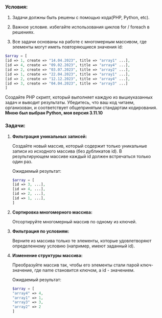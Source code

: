 ### Условия:

1. Задачи должны быть решены с помощью кода(PHP, Python, etc).

2. Важное условие. избегайте использования циклов for / foreach в решениях.

3. Все задачи основаны на работе с многомерным массивом, где элементы могут иметь повторяющиеся значения id:
```php
$array = [
[id => 1, create => "14.04.2023", title => "array1" ...],
[id => 4, create => "09.02.2023", title => "array4" ...],
[id => 2, create => "03.07.2023", title => "array2" ...],
[id => 1, create => "22.04.2023", title => "array1" ...],
[id => 2, create => "12.12.2023", title => "array4" ...],
[id => 3, create => "04.04.2023", title => "array3" ...]
]
```
  
  

Создайте PHP скрипт, который выполняет каждую из вышеуказанных задач и выводит результаты. Убедитесь, что ваш код читаем, организован, и соответствует общепринятым стандартам кодирования.
**Мною был выбран Python, моя версия 3.11.10**
  
### Задачи:

1. **Фильтрация уникальных записей:**

	Создайте новый массив, который содержит только уникальные записи из исходного массива (без дубликатов id). В результирующем массиве каждый id должен встречаться только один раз.

	Ожидаемый результат:
	```php
	$array = [
	[id => 3, ...],
	[id => 4, ...],
	[id => 2, ...],
	[id => 1, ...],
	]
	```

2. **Сортировка многомерного массива:**

	Отсортируйте многомерный массив по одному из ключей.

3. **Фильтрация по условиям:**

	Верните из массива только те элементы, которые удовлетворяют определенному условию (например, имеют заданный id).

  

4. **Изменение cтруктуры массива:**

	Преобразуйте массив так, чтобы его элементы стали парой ключ-значение, где name становится ключом, а id - значением.

	  

	Ожидаемый результат:
	```php
	$array = [
	"array4" => 4,
	"array1" => 1,
	"array3" => 3,
	"array2" => 2
	]
	```
